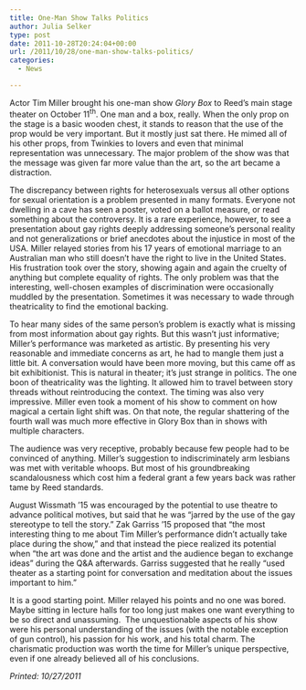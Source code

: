 ```yaml
---
title: One-Man Show Talks Politics
author: Julia Selker
type: post
date: 2011-10-28T20:24:04+00:00
url: /2011/10/28/one-man-show-talks-politics/
categories:
  - News

---
```

Actor Tim Miller brought his one-man show _Glory Box_ to Reed’s main stage theater on October 11<sup>th</sup>. One man and a box, really. When the only prop on the stage is a basic wooden chest, it stands to reason that the use of the prop would be very important. But it mostly just sat there. He mimed all of his other props, from Twinkies to lovers and even that minimal representation was unnecessary. The major problem of the show was that the message was given far more value than the art, so the art became a distraction.

The discrepancy between rights for heterosexuals versus all other options for sexual orientation is a problem presented in many formats. Everyone not dwelling in a cave has seen a poster, voted on a ballot measure, or read something about the controversy. It is a rare experience, however, to see a presentation about gay rights deeply addressing someone’s personal reality and not generalizations or brief anecdotes about the injustice in most of the USA. Miller relayed stories from his 17 years of emotional marriage to an Australian man who still doesn’t have the right to live in the United States. His frustration took over the story, showing again and again the cruelty of anything but complete equality of rights. The only problem was that the interesting, well-chosen examples of discrimination were occasionally muddled by the presentation. Sometimes it was necessary to wade through theatricality to find the emotional backing.

To hear many sides of the same person’s problem is exactly what is missing from most information about gay rights. But this wasn’t just informative; Miller’s performance was marketed as artistic. By presenting his very reasonable and immediate concerns as art, he had to mangle them just a little bit. A conversation would have been more moving, but this came off as bit exhibitionist. This is natural in theater; it’s just strange in politics. The one boon of theatricality was the lighting. It allowed him to travel between story threads without reintroducing the context. The timing was also very impressive. Miller even took a moment of his show to comment on how magical a certain light shift was. On that note, the regular shattering of the fourth wall was much more effective in Glory Box than in shows with multiple characters.

The audience was very receptive, probably because few people had to be convinced of anything. Miller’s suggestion to indiscriminately arm lesbians was met with veritable whoops. But most of his groundbreaking scandalousness which cost him a federal grant a few years back was rather tame by Reed standards.

August Wissmath ’15 was encouraged by the potential to use theatre to advance political motives, but said that he was “jarred by the use of the gay stereotype to tell the story.” Zak Garriss ’15 proposed that “the most interesting thing to me about Tim Miller&#8217;s performance didn&#8217;t actually take place during the show,” and that instead the piece realized its potential when “the art was done and the artist and the audience began to exchange ideas” during the Q&A afterwards. Garriss suggested that he really “used theater as a starting point for conversation and meditation about the issues important to him.”

It is a good starting point. Miller relayed his points and no one was bored. Maybe sitting in lecture halls for too long just makes one want everything to be so direct and unassuming.  The unquestionable aspects of his show were his personal understanding of the issues (with the notable exception of gun control), his passion for his work, and his total charm. The charismatic production was worth the time for Miller’s unique perspective, even if one already believed all of his conclusions.

_Printed: 10/27/2011_

&nbsp;

&nbsp;